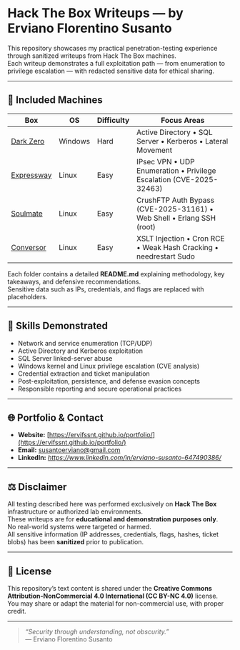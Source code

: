 # Hack The Box Writeups — by Erviano Florentino Susanto

This repository showcases my practical penetration-testing experience through sanitized writeups from Hack The Box machines.  
Each writeup demonstrates a full exploitation path — from enumeration to privilege escalation — with redacted sensitive data for ethical sharing.

---

## 📂 Included Machines

| Box | OS | Difficulty | Focus Areas |
|-----|----|-------------|--------------|
| [Dark Zero](./DarkZero) | Windows | Hard | Active Directory • SQL Server • Kerberos • Lateral Movement |
| [Expressway](./Expressway) | Linux | Easy | IPsec VPN • UDP Enumeration • Privilege Escalation (CVE-2025-32463) |
| [Soulmate](./Soulmate) | Linux | Easy | CrushFTP Auth Bypass (CVE-2025-31161) • Web Shell • Erlang SSH (root) |
| [Conversor](./Conversor) | Linux | Easy | XSLT Injection • Cron RCE • Weak Hash Cracking • needrestart Sudo |

Each folder contains a detailed **README.md** explaining methodology, key takeaways, and defensive recommendations.  
Sensitive data such as IPs, credentials, and flags are replaced with placeholders.

---

## 🧠 Skills Demonstrated

- Network and service enumeration (TCP/UDP)
- Active Directory and Kerberos exploitation
- SQL Server linked-server abuse
- Windows kernel and Linux privilege escalation (CVE analysis)
- Credential extraction and ticket manipulation
- Post-exploitation, persistence, and defense evasion concepts
- Responsible reporting and secure operational practices

---

## 🌐 Portfolio & Contact

- **Website:** [https://ervifssnt.github.io/portfolio/](https://ervifssnt.github.io/portfolio/)  
- **Email:** susantoerviano@gmail.com  
- **LinkedIn:** *https://www.linkedin.com/in/erviano-susanto-647490386/*

---

## ⚖️ Disclaimer

All testing described here was performed exclusively on **Hack The Box** infrastructure or authorized lab environments.  
These writeups are for **educational and demonstration purposes only**.  
No real-world systems were targeted or harmed.  
All sensitive information (IP addresses, credentials, flags, hashes, ticket blobs) has been **sanitized** prior to publication.

---

## 📜 License

This repository’s text content is shared under the **Creative Commons Attribution-NonCommercial 4.0 International (CC BY-NC 4.0)** license.  
You may share or adapt the material for non-commercial use, with proper credit.

---

> *“Security through understanding, not obscurity.”*  
> — Erviano Florentino Susanto
